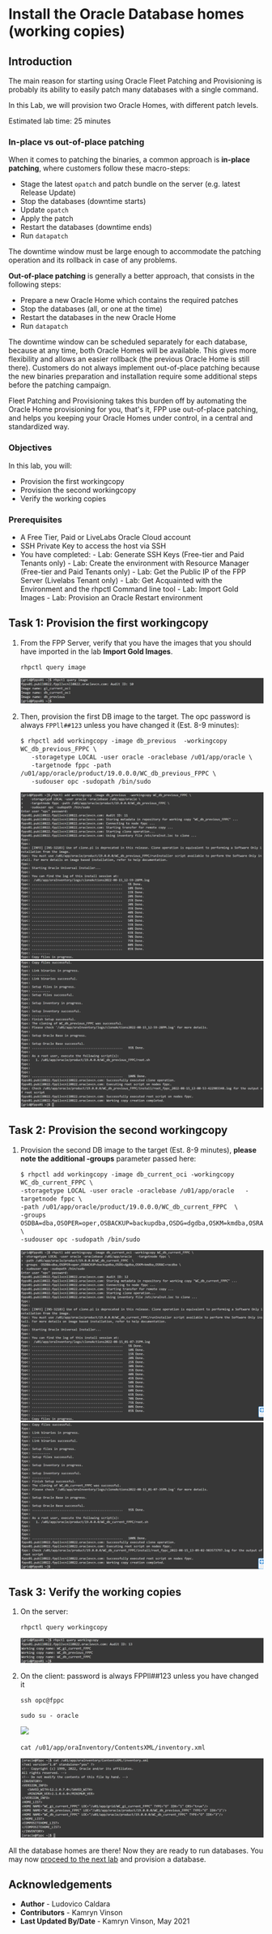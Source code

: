 # Install the Oracle Database homes (working copies)

## Introduction
The main reason for starting using Oracle Fleet Patching and Provisioning is probably its ability to easily patch many databases with a single command.

In this Lab, we will provision two Oracle Homes, with different patch levels.

Estimated lab time: 25 minutes

### In-place vs out-of-place patching
When it comes to patching the binaries, a common approach is **in-place patching**, where customers follow these macro-steps:
- Stage the latest `opatch` and patch bundle on the server (e.g. latest Release Update)
- Stop the databases (downtime starts)
- Update `opatch`
- Apply the patch
- Restart the databases (downtime ends)
- Run `datapatch`

The downtime window must be large enough to accommodate the patching operation and its rollback in case of any problems.

**Out-of-place patching** is generally a better approach, that consists in the following steps:
- Prepare a new Oracle Home which contains the required patches
- Stop the databases (all, or one at the time)
- Restart the databases in the new Oracle Home
- Run `datapatch`

The downtime window can be scheduled separately for each database, because at any time, both Oracle Homes will be available. This gives more flexibility and allows an easier rollback (the previous Oracle Home is still there).
Customers do not always implement out-of-place patching because the new binaries preparation and installation require some additional steps before the patching campaign.

Fleet Patching and Provisioning takes this burden off by automating the Oracle Home provisioning for you, that's it, FPP use out-of-place patching, and helps you keeping your Oracle Homes under control, in a central and standardized way.

### Objectives
In this lab, you will:
- Provision the first workingcopy
- Provision the second workingcopy
- Verify the working copies

### Prerequisites
- A Free Tier, Paid or LiveLabs Oracle Cloud account
- SSH Private Key to access the host via SSH
- You have completed:
      - Lab: Generate SSH Keys (Free-tier and Paid Tenants only)
      - Lab: Create the environment with Resource Manager (Free-tier and Paid Tenants only)
      - Lab: Get the Public IP of the FPP Server (Livelabs Tenant only)
      - Lab: Get Acquainted with the Environment and the rhpctl Command line tool
      - Lab: Import Gold Images
      - Lab: Provision an Oracle Restart environment

## Task 1: Provision the first workingcopy

1. From the FPP Server, verify that you have the images that you should have imported in the lab **Import Gold Images**.

      ```
      rhpctl query image
      ```
      ![](./images/verify.png)

2. Then, provision the first DB image to the target. The opc password is always `FPPll##123` unless you have changed it (Est. 8-9 minutes):

      ```
      $ rhpctl add workingcopy -image db_previous  -workingcopy WC_db_previous_FPPC \
         -storagetype LOCAL -user oracle -oraclebase /u01/app/oracle \
         -targetnode fppc -path /u01/app/oracle/product/19.0.0.0/WC_db_previous_FPPC \
         -sudouser opc -sudopath /bin/sudo
      ```
      ![](./images/first-db.png)
      ![](./images/first-db2.png)

## Task 2: Provision the second workingcopy
1. Provision the second DB image to the target (Est. 8-9 minutes), **please note the additional -groups** parameter passed here:

      ```
      $ rhpctl add workingcopy -image db_current_oci -workingcopy WC_db_current_FPPC \
      -storagetype LOCAL -user oracle -oraclebase /u01/app/oracle   -targetnode fppc \
      -path /u01/app/oracle/product/19.0.0.0/WC_db_current_FPPC  \
      -groups  OSDBA=dba,OSOPER=oper,OSBACKUP=backupdba,OSDG=dgdba,OSKM=kmdba,OSRAC=racdba \
      -sudouser opc -sudopath /bin/sudo
      ```
      ![](./images/second-db.png)
      ![](./images/second-db2.png)

## Task 3: Verify the working copies
1. On the server:

      ```
      rhpctl query workingcopy
      ```
      ![](./images/verify-wc.png)

2. On the client: password is always FPPll##123 unless you have changed it

      ```
      ssh opc@fppc
      ```

      ```
      sudo su - oracle
      ```
      ![](./images/opc.png)

      ```
      cat /u01/app/oraInventory/ContentsXML/inventory.xml
      ```
      ![](./images/inventory.png)

All the database homes are there! Now they are ready to run databases. You may now [proceed to the next lab](#next) and provision a database.

## Acknowledgements

- **Author** - Ludovico Caldara
- **Contributors** - Kamryn Vinson
- **Last Updated By/Date** -  Kamryn Vinson, May 2021
